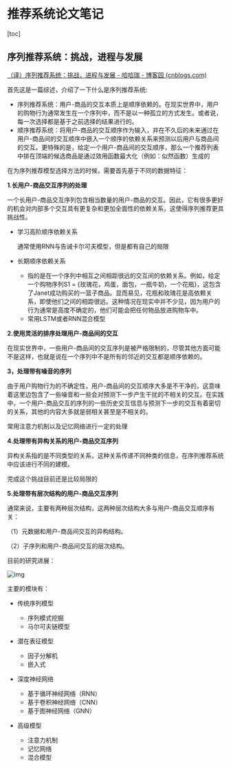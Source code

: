 # 推荐系统论文笔记

[toc]

## 序列推荐系统：挑战，进程与发展

[（译）序列推荐系统：挑战，进程与发展 - 哈哈瑞 - 博客园 (cnblogs.com)](https://www.cnblogs.com/yurui/p/11479587.html)

首先这是一篇综述，介绍了一下什么是序列推荐系统:

- 序列推荐系统：用户-商品的交互本质上是顺序依赖的。在现实世界中，用户的购物行为通常发生在一个序列中，而不是以一种孤立的方式发生。或者说，每一次选择都是基于之前选择的结果进行的。
- 顺序推荐系统：将用户-商品的交互顺序作为输入，并在不久后的未来通过在用户-商品间的交互顺序中嵌入一个顺序的依赖关系来预测以后用户与商品间的交互。更特殊的是，给定一个用户-商品间的交互顺序，那么一个推荐列表中排在顶端的候选商品是通过效用函数最大化（例如：似然函数）生成的

在为序列推荐模型选择方法的时候，需要首先基于不同的数据特征：

**1.长用户-商品交互序列的处理**

 一个长用户-商品交互序列包含相当数量的用户-商品的交互。因此，它有很多更好的机会对内部多个交互具有更复杂和更加全面性的依赖关系，这使得序列推荐更具挑战性。

- 学习高阶顺序依赖关系

  通常使用RNN与告诫卡尔可夫模型，但是都有自己的局限

- 长期顺序依赖关系

  - 指的是在一个序列中相互之间相距很远的交互间的依赖关系。例如，给定一个购物序列S1 = {玫瑰花，鸡蛋，面包，一瓶牛奶，一个花瓶}，这包含了Janet成功购买的一篮子商品。显而易见，花瓶和玫瑰花是高依赖关系，即使他们之间的相距很远。这种情况在现实中并不少见，因为用户的行为通常是高度不确定的，他们可能会把任何物品放进购物车中。
  - 常用LSTM或者RNN混合模型

**2.使用灵活的排序处理用户-商品间的交互**

在现实世界中，一些用户-商品间的交互序列是被严格限制的，尽管其他方面可能不是这样，也就是说在一个序列中不是所有的邻近的交互都是顺序依赖的。

**3，处理带有噪音的序列**

由于用户购物行为的不确定性，用户-商品间的交互顺序大多是不干净的，这意味着这里边包含了一些噪音和一些会对预测下一步产生干扰的不相关的交互。在实践中，一个用户-商品交互的序列的一些历史交互信息与预测下一步的交互有着密切的关系，其他的内容大多就是弱相关甚至是不相关的。

常用注意力机制以及记忆网络进行一定的处理

**4.处理带有异构关系的用户-商品交互序列**

 异构关系指的是不同类型的关系，这种关系传递不同种类的信息，在序列推荐系统中应该进行不同的建模。

完成这个挑战目前还是比较局限的

**5.处理带有层次结构的用户-商品交互序列**

通常来说，主要有两种层次结构，这两种层次结构大多与用户-商品交互顺序有关：

（1）元数据和用户-商品间交互的异构结构。

（2）子序列和用户-商品间交互的层次结构。



目前的研究进展：

![img](https://img2018.cnblogs.com/blog/1375102/201909/1375102-20190907105519848-843437881.png)

主要的模块有：

- 传统序列模型

  - 序列模式挖掘
  - 马尔可夫链模型

- 潜在表征模型

  - 因子分解机
  - 嵌入式

- 深度神经网络

  - 基于循环神经网络（RNN）
  - 基于卷积神经网络（CNN）
  - 基于图神经网络（GNN）

- 高级模型

  - 注意力机制
  - 记忆网络
  - 混合模型

  